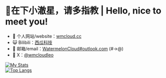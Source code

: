 # 🍉在下小澈星，请多指教 | Hello, nice to meet you! 
- 🌱 个人网站/website：[wmcloud.cc](https://wmcloud.cc)
- 😺 Bilibili：[西瓜科技](https://space.bilibili.com/398866340)
- 📧 邮箱/email：<a href="mailto: WatermelonCloud@outlook.com">WatermelonCloud#outlook.com</a> (#->@)
- 💬 X：[@wmcloudleo](https://x.com/wmcloudleo)

[![My Stats](https://github-readme-stats.vercel.app/api?username=LeoWang2007&hide=stars,prs&show_icons=true&rank_icon=github)](https://github.com/LeoWang2007)
<br>
[![Top Langs](https://github-readme-stats.vercel.app/api/top-langs/?username=LeoWang2007&hide_title=false)](https://github.com/LeoWang2007)
